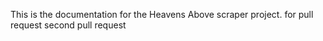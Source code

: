 This is the documentation for the Heavens Above scraper project.
for pull request
second pull request
